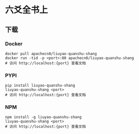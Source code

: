 # 六爻全书上

## 下载

### Docker

```
docker pull apachecn0/liuyao-quanshu-shang
docker run -tid -p <port>:80 apachecn0/liuyao-quanshu-shang
# 访问 http://localhost:{port} 查看文档
```

### PYPI

```
pip install liuyao-quanshu-shang
liuyao-quanshu-shang <port>
# 访问 http://localhost:{port} 查看文档
```

### NPM

```
npm install -g liuyao-quanshu-shang
liuyao-quanshu-shang <port>
# 访问 http://localhost:{port} 查看文档
```